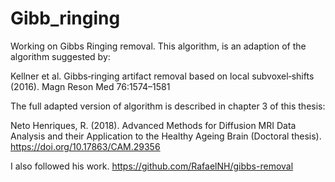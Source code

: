 # Gibb_ringing
Working on Gibbs Ringing removal.
This algorithm, is an adaption of the algorithm suggested by:

Kellner et al. Gibbs‐ringing artifact removal based on local subvoxel‐shifts (2016). Magn Reson Med 76:1574–1581

The full adapted version of algorithm is described in chapter 3 of this thesis:

Neto Henriques, R. (2018). Advanced Methods for Diffusion MRI Data Analysis and their Application to the Healthy Ageing Brain (Doctoral thesis). https://doi.org/10.17863/CAM.29356

I also followed his work. 
https://github.com/RafaelNH/gibbs-removal
